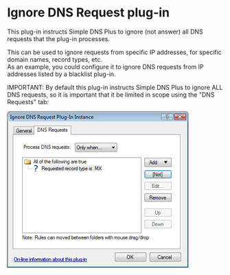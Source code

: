 ﻿---
category: 8
frontpage: false
comments: true
refs: 110,6
created-utc: 2019-01-01
modified-utc: 2020-01-08
---
# Ignore DNS Request plug-in

This plug-in instructs Simple DNS Plus to ignore (not answer) all DNS requests that the plug-in processes.

This can be used to ignore requests from specific IP addresses, for specific domain names, record types, etc.  
As an example, you could configure it to ignore DNS requests from IP addresses listed by a blacklist plug-in.

IMPORTANT: By default this plug-in instructs Simple DNS Plus to ignore ALL DNS requests, so it is important that it be limited in scope using the "DNS Requests" tab:

![](img/180/1.png)

